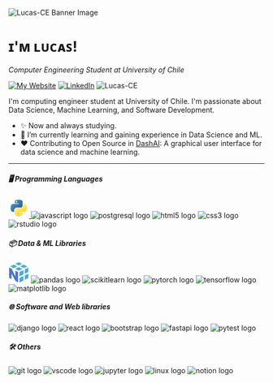 <!--Banner-->
![Lucas-CE Banner Image](banner.png)

<!--Header Name-->
# ɪ'ᴍ ʟᴜᴄᴀꜱ!

*Computer Engineering Student at University of Chile*

<p>
  <a href="https://users.dcc.uchile.cl/~lcarrasc/" target="_blank"><img alt="My Website" src="https://img.shields.io/badge/My Website-9F2B68.svg?&style=for-the-badge"/></a>
  <a href="https://lucas-ce.github.io/" target="_blank"><img alt="LinkedIn" src="https://img.shields.io/badge/linkedin-%230077B5.svg?&style=for-the-badge&logo=linkedin&logoColor=white"/></a>
  <img src="https://komarev.com/ghpvc/?username=Lucas-CE&label=Profile%20views&color=770677&style=for-the-badge&logo=star" alt="Lucas-CE" style="padding-right:20px;" />
</p>

          
<p align="left">I'm computing engineer student at University of Chile. I'm passionate about Data Science, Machine Learning, and Software Development.</p>

- ✨ Now and always studying.
- 🌱 I’m currently learning and gaining experience in Data Science and ML.
- ❤ Contributing to Open Source in [DashAI](https://github.com/DashAISoftware/DashAI): A graphical user interface for data science and machine learning.

---

##### 🖥️ Programming Languages
<p>
  <a  margin="10" href="https://www.python.org" target="_blank"><img margin="10px" height="40" src="https://raw.githubusercontent.com/devicons/devicon/master/icons/python/python-original.svg" alt="python"/> </a>

  <img src="https://cdn.jsdelivr.net/gh/devicons/devicon/icons/javascript/javascript-original.svg" height="40" width="52" alt="javascript logo"  />

  <img src="https://cdn.jsdelivr.net/gh/devicons/devicon/icons/postgresql/postgresql-original.svg" height="40" width="52" alt="postgresql logo"  />

  <img src="https://cdn.jsdelivr.net/gh/devicons/devicon/icons/html5/html5-original.svg" height="40" width="52" alt="html5 logo"  />

  <img src="https://cdn.jsdelivr.net/gh/devicons/devicon/icons/css3/css3-original.svg" height="40" width="52" alt="css3 logo"  />

  <img src="https://cdn.jsdelivr.net/gh/devicons/devicon@latest/icons/rstudio/rstudio-original.svg" height="40" width="52" alt="rstudio logo"  />
</p>

##### 📦 Data & ML Libraries
<p>
  <img margin="10px" height="40" src="https://raw.githubusercontent.com/devicons/devicon/master/icons/numpy/numpy-original.svg" alt="numpy logo"  />

  <img src="https://cdn.jsdelivr.net/gh/devicons/devicon/icons/pandas/pandas-original.svg" height="40" width="52" alt="pandas logo"  />

  <img src="https://cdn.jsdelivr.net/gh/devicons/devicon/icons/scikitlearn/scikitlearn-original.svg" height="40" width="52" alt="scikitlearn logo"  />

  <img src="https://cdn.jsdelivr.net/gh/devicons/devicon/icons/pytorch/pytorch-original.svg" height="40" width="52" alt="pytorch logo"  />

  <img src="https://cdn.jsdelivr.net/gh/devicons/devicon/icons/tensorflow/tensorflow-original.svg" height="40" width="52" alt="tensorflow logo"  />

  <img src="https://cdn.jsdelivr.net/gh/devicons/devicon/icons/matplotlib/matplotlib-original.svg" height="40" width="52" alt="matplotlib logo"  />

</p>

##### 🌐 Software and Web libraries
<p>
  <img src="https://cdn.jsdelivr.net/gh/devicons/devicon@latest/icons/django/django-plain.svg" height="40" width="52" alt="django logo"  />

  <img src="https://cdn.jsdelivr.net/gh/devicons/devicon@latest/icons/react/react-original.svg" height="40" width="52" alt="react logo"  />

  <img src="https://cdn.jsdelivr.net/gh/devicons/devicon@latest/icons/bootstrap/bootstrap-plain.svg" height="40" width="52" alt="bootstrap logo"  />

  <img src="https://cdn.jsdelivr.net/gh/devicons/devicon/icons/fastapi/fastapi-original.svg" height="40" width="52" alt="fastapi logo"  />

  <img src="https://cdn.jsdelivr.net/gh/devicons/devicon@latest/icons/pytest/pytest-original-wordmark.svg" height="40" width="52" alt="pytest logo"  />
</p>

##### 🛠️ Others
<p>
  <img src="https://cdn.jsdelivr.net/gh/devicons/devicon/icons/git/git-original.svg" height="40" width="52" alt="git logo"  />

  <img src="https://cdn.jsdelivr.net/gh/devicons/devicon/icons/vscode/vscode-original.svg" height="40" width="52" alt="vscode logo"  />

  <img src="https://cdn.jsdelivr.net/gh/devicons/devicon/icons/jupyter/jupyter-original-wordmark.svg" height="40" width="52" alt="jupyter logo"  />

  <img src="https://cdn.jsdelivr.net/gh/devicons/devicon/icons/linux/linux-original.svg" height="40" width="52" alt="linux logo"  />

  <img src="https://cdn.jsdelivr.net/gh/devicons/devicon/icons/notion/notion-original.svg" height="40" width="52" alt="notion logo"  />
</p>
